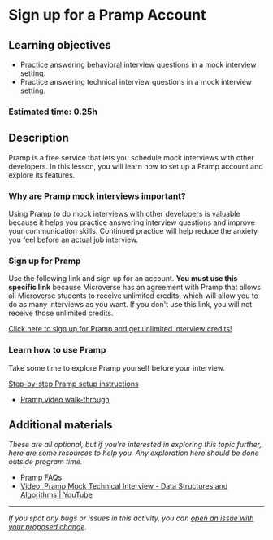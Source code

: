 # Sign up for a Pramp Account

## Learning objectives

- Practice answering behavioral interview questions in a mock interview setting.
- Practice answering technical interview questions in a mock interview setting.

### Estimated time: 0.25h

## Description

Pramp is a free service that lets you schedule mock interviews with other developers. In this lesson, you will learn how to set up a Pramp account and explore its features.

### Why are Pramp mock interviews important?

Using Pramp to do mock interviews with other developers is valuable because it helps you practice answering interview questions and improve your communication skills. Continued practice will help reduce the anxiety you feel before an actual job interview.

### Sign up for Pramp

Use the following link and sign up for an account. **You must use this specific link** because Microverse has an agreement with Pramp that allows all Microverse students to receive unlimited credits, which will allow you to do as many interviews as you want. If you don't use this link, you will not receive those unlimited credits.

[Click here to sign up for Pramp and get unlimited interview credits!](https://www.pramp.com/promo/microverse)

### Learn how to use Pramp

Take some time to explore Pramp yourself before your interview.

[Step-by-step Pramp setup instructions](step-by-step-pramp-setup-instructions.md)

- [Pramp video walk-through](https://cdn.filestackcontent.com/x0ZU8IlFSluulzkAYrb5)

## Additional materials

*These are all optional, but if you're interested in exploring this topic further, here are some resources to help you. Any exploration here should be done outside program time.*

- [Pramp FAQs](https://www.pramp.com/faq#/)
- [Video: Pramp Mock Technical Interview - Data Structures and Algorithms | YouTube](https://www.youtube.com/watch?v=2GOf4bkeP_k)

------

_If you spot any bugs or issues in this activity, you can [open an issue with your proposed change](https://github.com/microverseinc/curriculum-transversal-skills/blob/main/git-github/articles/open_issue.md)._
